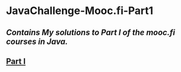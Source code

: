 # JavaChallenge-Mooc.fi-Part1

*Contains My solutions to Part I of the mooc.fi courses in Java.*
---
[Part I](http://moocfi.github.io/courses/2013/programming-part-1/)
---
